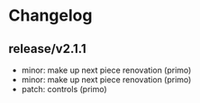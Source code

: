 # Changelog

## release/v2.1.1
* minor: make up next piece renovation (primo)
* minor: make up next piece renovation (primo)
* patch: controls (primo)
